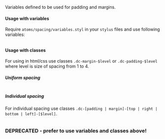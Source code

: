 Variables defined to be used for padding and margins.

#### Usage with variables

Require `atoms/spacing/variables.styl` in your `stylus` files and use following variables:

<div style="display: flex;">
    <div class="sg-border-variable-example-1"/>
    <div class="sg-border-variable-example-2"/>
    <div class="sg-border-variable-example-3"/>
    <div class="sg-border-variable-example-4"/>
</div>

#### Usage with classes

For using in html/css use classes `.dc-margin-$level` or `.dc-padding-$level` where level is size of spacing from 1 to 4.

##### Uniform spacing

<div style="display: flex;">
    <div class="sg-border-class-example-1"/>
    <div class="sg-border-class-example-2"/>
    <div class="sg-border-class-example-3"/>
    <div class="sg-border-class-example-4"/>
</div>

##### Individual spacing

For individual spacing use classes `.dc-[padding | margin]-[top | right | bottom | left]-[$level]`.

<div style="display: flex;">
    <div class="sg-border-class-example-top-1"/>
    <div class="sg-border-class-example-right-2"/>
    <div class="sg-border-class-example-bottom-3"/>
    <div class="sg-border-class-example-left-4"/>
</div>


### DEPRECATED - prefer to use variables and classes above!

<div class="sg-border-example-xxxxs"/>
<div class="sg-border-example-xxxs"/>
<div class="sg-border-example-xxs"/>
<div class="sg-border-example-xs"/>
<div class="sg-border-example-s"/>
<div class="sg-border-example-m"/>
<div class="sg-border-example-l"/>
<div class="sg-border-example-xl"/>
<div class="sg-border-example-xxl"/>
<div class="sg-border-example-xxxl"/>
<div class="sg-border-example-xxxxl"/>
